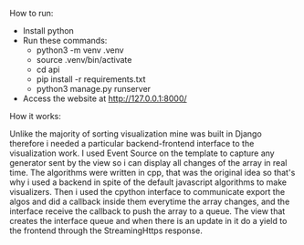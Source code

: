 How to run:
  - Install python
  - Run these commands:
      - python3 -m venv .venv
      - source .venv/bin/activate
      - cd api
      - pip install -r requirements.txt
      - python3 manage.py runserver
  - Access the website at http://127.0.0.1:8000/

How it works:

Unlike the majority of sorting visualization mine was built in Django therefore i needed a particular backend-frontend interface to the visualization work. 
I used Event Source on the template to capture any generator sent by the view so i can display all changes of the array in real time.
The algorithms were written in cpp, that was the original idea so that's why i used a backend in spite of the default javascript algorithms to make visualizers.
Then i used the cpython interface to communicate export the algos and did a callback inside them everytime the array changes, and the interface receive the callback to push the array to a queue.
The view that creates the interface queue and when there is an update in it do a yield to the frontend through the StreamingHttps response.

